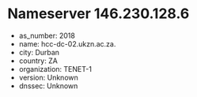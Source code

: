 # Nameserver 146.230.128.6

* as_number: 2018
* name: hcc-dc-02.ukzn.ac.za.
* city: Durban
* country: ZA
* organization: TENET-1
* version: Unknown
* dnssec: Unknown
